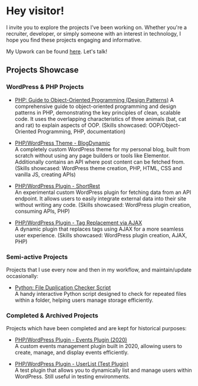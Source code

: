 # Hey visitor!

I invite you to explore the projects I’ve been working on. Whether you're a recruiter, developer, or simply someone with an interest in technology, I hope you find these projects engaging and informative.

My Upwork can be found [here](https://www.upwork.com/freelancers/~016a413ff51cf8af1c?viewMode=1). Let's talk!

## Projects Showcase

### WordPress & PHP Projects
- [PHP: Guide to Object-Oriented Programming (Design Patterns)](https://github.com/estevaojneto/PHP-BatRatCat)
  A comprehensive guide to object-oriented programming and design patterns in PHP, demonstrating the key principles of clean, scalable code. It uses the overlapping characteristics of three animals (bat, cat and rat) to explain aspects of OOP. (Skills showcased: OOP/Object-Oriented Programming, PHP, documentation)

- [PHP/WordPress Theme - BlogDynamic](https://github.com/estevaojneto/blogdynamic)  
  A completely custom WordPress theme for my personal blog, built from scratch without using any page builders or tools like Elementor. Additionally contains an API where post content can be fetched from. (Skills showcased: WordPress theme creation, PHP, HTML, CSS and vanilla JS, creating APIs)

- [PHP/WordPress Plugin - ShortRest](https://github.com/estevaojneto/wp-shortrest)  
  An experimental custom WordPress plugin for fetching data from an API endpoint. It allows users to easily integrate external data into their site without writing any code. (Skills showcased: WordPress plugin creation, consuming APIs, PHP)

- [PHP/WordPress Plugin - Tag Replacement via AJAX](https://github.com/estevaojneto/wp-simple-tag-replacement-ajax)  
  A dynamic plugin that replaces tags using AJAX for a more seamless user experience. (Skills showcased: WordPress plugin creation, AJAX, PHP)

### Semi-active Projects
Projects that I use every now and then in my workflow, and maintain/update occasionally:

- [Python: File Duplication Checker Script](https://github.com/estevaojneto/DuplicateFileCheck)  
  A handy interactive Python script designed to check for repeated files within a folder, helping users manage storage efficiently.

### Completed & Archived Projects
Projects which have been completed and are kept for historical purposes:

- [PHP/WordPress Plugin - Events Plugin (2020)](https://github.com/estevaojneto/wordpress_calendar)  
  A custom events management plugin built in 2020, allowing users to create, manage, and display events efficiently.

- [PHP/WordPress Plugin - UserList (Test Plugin)](https://github.com/estevaojneto/userlist-plugin)  
  A test plugin that allows you to dynamically list and manage users within WordPress. Still useful in testing environments.
